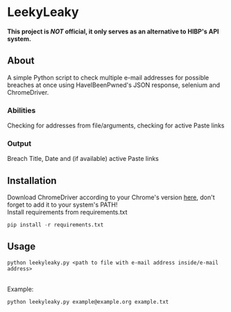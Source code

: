 # LeekyLeaky
**This project is _NOT_ official, it only serves as an alternative to HIBP's API system.**
## About
A simple Python script to check multiple e-mail addresses for possible breaches at once using HaveIBeenPwned's JSON response, selenium and ChromeDriver.
### Abilities 
Checking for addresses from file/arguments, checking for active Paste links
### Output
Breach Title, Date and (if available) active Paste links
## Installation
Download ChromeDriver according to your Chrome's version [here](https://chromedriver.storage.googleapis.com/), don't forget to add it to your system's PATH!<br>
Install requirements from requirements.txt<br>
```python
pip install -r requirements.txt
```
## Usage
```shell
python leekyleaky.py <path to file with e-mail address inside/e-mail address>
```
<br>Example:<br>
```shell
python leekyleaky.py example@example.org example.txt
```



